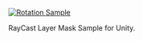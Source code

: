 [![Rotation Sample](http://img.youtube.com/vi/R-KeoyL8msc/0.jpg)](http://www.youtube.com/watch?v=R-KeoyL8msc)

RayCast Layer Mask  Sample for Unity.
